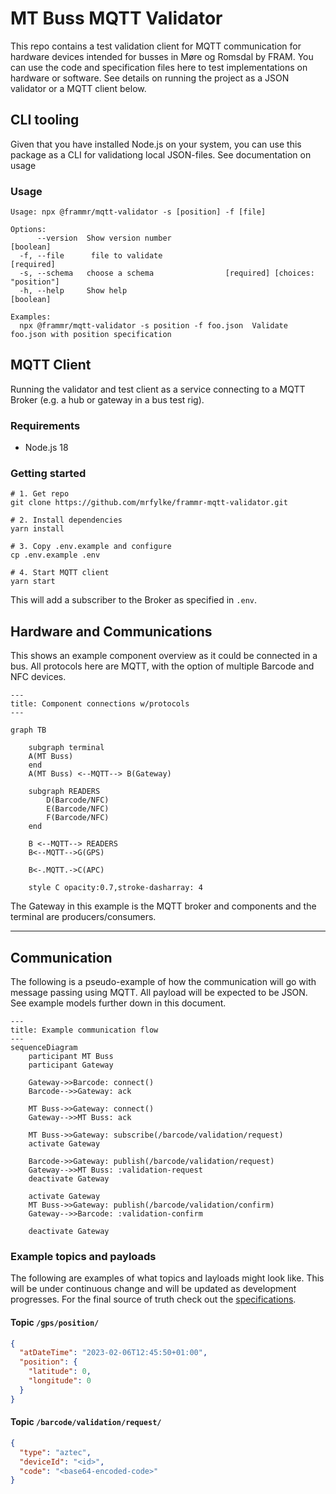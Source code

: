 # MT Buss MQTT Validator

This repo contains a test validation client for MQTT communication for hardware
devices intended for busses in Møre og Romsdal by FRAM. You can use the code and
specification files here to test implementations on hardware or software. See
details on running the project as a JSON validator or a MQTT client below.

## CLI tooling

Given that you have installed Node.js on your system, you can use this package
as a CLI for validationg local JSON-files. See documentation on usage

### Usage

```
Usage: npx @frammr/mqtt-validator -s [position] -f [file]

Options:
      --version  Show version number                                   [boolean]
  -f, --file      file to validate                                      [required]
  -s, --schema   choose a schema                [required] [choices: "position"]
  -h, --help     Show help                                             [boolean]

Examples:
  npx @frammr/mqtt-validator -s position -f foo.json  Validate foo.json with position specification
```

## MQTT Client

Running the validator and test client as a service connecting to a MQTT Broker
(e.g. a hub or gateway in a bus test rig).

### Requirements

- Node.js 18

### Getting started

```shell
# 1. Get repo
git clone https://github.com/mrfylke/frammr-mqtt-validator.git

# 2. Install dependencies
yarn install

# 3. Copy .env.example and configure
cp .env.example .env

# 4. Start MQTT client
yarn start
```

This will add a subscriber to the Broker as specified in `.env`.

## Hardware and Communications

This shows an example component overview as it could be connected in a bus. All
protocols here are MQTT, with the option of multiple Barcode and NFC devices.

```mermaid
---
title: Component connections w/protocols
---

graph TB

    subgraph terminal
    A(MT Buss)
    end
    A(MT Buss) <--MQTT--> B(Gateway)

    subgraph READERS
        D(Barcode/NFC)
        E(Barcode/NFC)
        F(Barcode/NFC)
    end

    B <--MQTT--> READERS
    B<--MQTT-->G(GPS)

    B<-.MQTT.->C(APC)

    style C opacity:0.7,stroke-dasharray: 4

```

The Gateway in this example is the MQTT broker and components and the terminal
are producers/consumers.

---

## Communication

The following is a pseudo-example of how the communication will go with message
passing using MQTT. All payload will be expected to be JSON. See example models
further down in this document.

```mermaid
---
title: Example communication flow
---
sequenceDiagram
    participant MT Buss
    participant Gateway

    Gateway->>Barcode: connect()
    Barcode-->>Gateway: ack

    MT Buss->>Gateway: connect()
    Gateway-->>MT Buss: ack

    MT Buss->>Gateway: subscribe(/barcode/validation/request)
    activate Gateway

    Barcode->>Gateway: publish(/barcode/validation/request)
    Gateway-->>MT Buss: :validation-request
    deactivate Gateway

    activate Gateway
    MT Buss->>Gateway: publish(/barcode/validation/confirm)
    Gateway-->>Barcode: :validation-confirm

    deactivate Gateway
```

### Example topics and payloads

The following are examples of what topics and layloads might look like. This
will be under continuous change and will be updated as development progresses.
For the final source of truth check out the [specifications](./specifications).

#### Topic `/gps/position/`

```json
{
  "atDateTime": "2023-02-06T12:45:50+01:00",
  "position": {
    "latitude": 0,
    "longitude": 0
  }
}
```

#### Topic `/barcode/validation/request/`

```json
{
  "type": "aztec",
  "deviceId": "<id>",
  "code": "<base64-encoded-code>"
}
```
